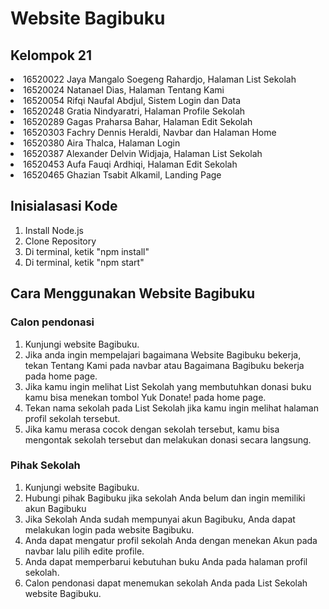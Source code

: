 <h1>Website Bagibuku</h1>
<h2>Kelompok 21</h2>
<li>16520022 Jaya Mangalo Soegeng Rahardjo, Halaman List Sekolah</li>
<li>16520024 Natanael Dias, Halaman Tentang Kami</li>
<li>16520054 Rifqi Naufal Abdjul, Sistem Login dan Data</li>
<li>16520248 Gratia Nindyaratri, Halaman Profile Sekolah</li>
<li>16520289 Gagas Praharsa Bahar, Halaman Edit Sekolah</li>
<li>16520303 Fachry Dennis Heraldi, Navbar dan Halaman Home</li>
<li>16520380 Aira Thalca, Halaman Login </li>
<li>16520387 Alexander Delvin Widjaja, Halaman List Sekolah</li>
<li>16520453 Aufa Fauqi Ardhiqi, Halaman Edit Sekolah</li>
<li>16520465 Ghazian Tsabit Alkamil, Landing Page</li>

<h2>Inisialasasi Kode</h2>
<ol>
  <li>Install Node.js</li>
  <li>Clone Repository</li>
  <li>Di terminal, ketik "npm install"</li>
  <li>Di terminal, ketik "npm start"</li>
</ol>
<h2>Cara Menggunakan Website Bagibuku</h2> 
<h3>Calon pendonasi</h3>
<ol>
  <li>Kunjungi website Bagibuku.</li>
  <li>Jika anda ingin mempelajari bagaimana Website Bagibuku bekerja, tekan Tentang Kami pada navbar atau Bagaimana Bagibuku bekerja pada home page.</li>
  <li>Jika kamu ingin melihat List Sekolah yang membutuhkan donasi buku kamu bisa menekan tombol Yuk Donate! pada home page.</li>
  <li>Tekan nama sekolah pada List Sekolah jika kamu ingin melihat halaman profil sekolah tersebut.</li>
  <li>Jika kamu merasa cocok dengan sekolah tersebut, kamu bisa mengontak sekolah tersebut dan melakukan donasi secara langsung.</li>
</ol>
<h3>Pihak Sekolah</h3>
<ol>
  <li>Kunjungi website Bagibuku.
  <li>Hubungi pihak Bagibuku jika sekolah Anda belum dan ingin memiliki akun Bagibuku
  <li>Jika Sekolah Anda sudah mempunyai akun Bagibuku, Anda dapat melakukan login pada website Bagibuku.
  <li>Anda dapat mengatur profil sekolah Anda dengan menekan Akun pada navbar lalu pilih edite profile.
  <li>Anda dapat memperbarui kebutuhan buku Anda pada halaman profil sekolah.
  <li>Calon pendonasi dapat menemukan sekolah Anda pada List Sekolah website Bagibuku.
</ol>


